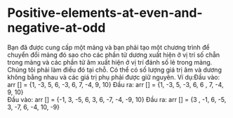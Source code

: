 # Positive-elements-at-even-and-negative-at-odd
Bạn đã được cung cấp một mảng và bạn phải tạo một chương trình để chuyển đổi mảng đó sao cho các phần tử dương xuất hiện ở vị trí số chẵn trong mảng và các phần tử âm xuất hiện ở vị trí đánh số lẻ trong mảng. Chúng tôi phải làm điều đó tại chỗ.  Có thể có số lượng giá trị âm và dương không bằng nhau và các giá trị phụ phải được giữ nguyên. 
Ví dụ:Đầu vào: arr [] = {1, -3, 5, 6, -3, 6, 7, -4, 9, 10}
Đầu ra: arr [] = {1, -3, 5, -3, 6, 6 , 7, -4, 9, 10}  
Đầu vào: arr [] = {-1, 3, -5, 6, 3, 6, -7, -4, -9, 10}
Đầu ra: arr [] = {3 , -1, 6, -5, 3, -7, 6, -4, 10, -9}
